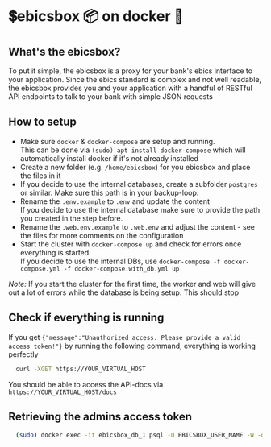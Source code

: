 # 💲ebicsbox 📦 on docker 🐳

## What's the ebicsbox?

To put it simple, the ebicsbox is a proxy for your bank's ebics interface to your application. Since the ebics standard is complex and not well readable, the ebicsbox provides you and your application with a handful of RESTful API endpoints to talk to your bank with simple JSON requests

## How to setup

- Make sure `docker` & `docker-compose` are setup and running.<br>
  This can be done via `(sudo) apt install docker-compose` which will automatically install docker if it's not already installed
- Create a new folder (e.g. `/home/ebicsbox`) for you ebicsbox and place the files in it
- If you decide to use the internal databases, create a subfolder `postgres` or similar. Make sure this path is in your backup-loop.
- Rename the `.env.example` to `.env` and update the content<br>
  If you decide to use the internal database make sure to provide the path you created in the step before.
- Rename the `.web.env.example` to `.web.env` and adjust the content - see the files for more comments on the configuration
- Start the cluster with `docker-compose up` and check for errors once everything is started. <br>
  If you decide to use the internal DBs, use `docker-compose -f docker-compose.yml -f docker-compose.with_db.yml up`

_Note:_ If you start the cluster for the first time, the worker and web will give out a lot of errors while the database is being setup. This should stop

## Check if everything is running

If you get `{"message":"Unauthorized access. Please provide a valid access token!"}` by running the following command, everything is working perfectly

```bash
  curl -XGET https://YOUR_VIRTUAL_HOST
```

You should be able to access the API-docs via `https://YOUR_VIRTUAL_HOST/docs`

## Retrieving the admins access token

```bash
  (sudo) docker exec -it ebicsbox_db_1 psql -U EBICSBOX_USER_NAME -W -d ebicsbox -c 'select access_token from users where id = 1'
```
